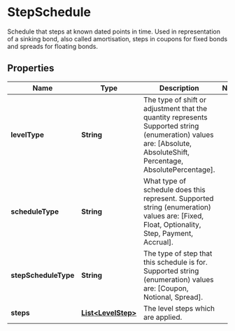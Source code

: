 

# StepSchedule

Schedule that steps at known dated points in time.  Used in representation of a sinking bond, also called amortisation, steps in coupons for fixed bonds and spreads for floating bonds.

## Properties

Name | Type | Description | Notes
------------ | ------------- | ------------- | -------------
**levelType** | **String** | The type of shift or adjustment that the quantity represents  Supported string (enumeration) values are: [Absolute, AbsoluteShift, Percentage, AbsolutePercentage]. | 
**scheduleType** | **String** | What type of schedule does this represent.  Supported string (enumeration) values are: [Fixed, Float, Optionality, Step, Payment, Accrual]. | 
**stepScheduleType** | **String** | The type of step that this schedule is for.  Supported string (enumeration) values are: [Coupon, Notional, Spread]. | 
**steps** | [**List&lt;LevelStep&gt;**](LevelStep.md) | The level steps which are applied. | 



